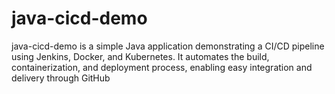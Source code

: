 # java-cicd-demo
java-cicd-demo is a simple Java application demonstrating a CI/CD pipeline using Jenkins, Docker, and Kubernetes. It automates the build, containerization, and deployment process, enabling easy integration and delivery through GitHub
